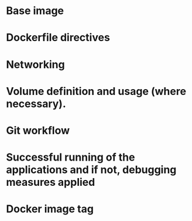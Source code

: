 # Base image 
# Dockerfile directives
# Networking 
# Volume definition and usage (where necessary).
# Git workflow
# Successful running of the applications and if not, debugging measures applied
# Docker image tag